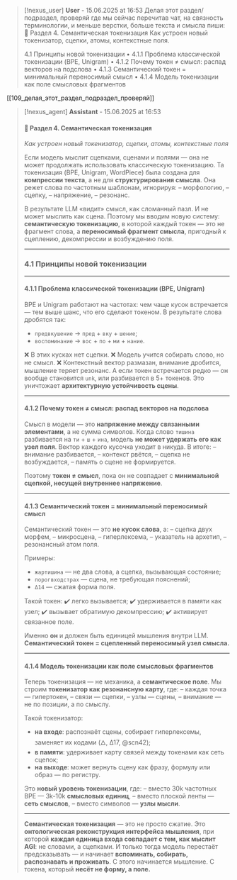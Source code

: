 >[!nexus_user] **User** - 15.06.2025 at 16:53
> Делая этот раздел/подраздел, проверяй где мы сейчас перечитав чат, на связность терминологии, и меньше верстки, больше текста и смысла пиши: 📘 Раздел 4. Семантическая токенизация
> Как устроен новый токенизатор, сцепки, атомы, контекстные поля.
> 
> 4.1 Принципы новой токенизации
>  • 4.1.1 Проблема классической токенизации (BPE, Unigram)
>  • 4.1.2 Почему токен ≠ смысл: распад векторов на подслова
>  • 4.1.3 Семантический токен = минимальный переносимый смысл
>  • 4.1.4 Модель токенизации как поле смысловых фрагментов
<!-- UID: 06a7b543-cc9d-477d-92e9-042d7c667a3e -->

[[109_делая_этот_раздел_подраздел_проверяй]]


>[!nexus_agent] **Assistant** - 15.06.2025 at 16:53
> #### 📘 **Раздел 4. Семантическая токенизация** 
> *Как устроен новый токенизатор, сцепки, атомы, контекстные поля*
> 
> Если модель мыслит сцепками, сценами и полями — она не может продолжать использовать классическую токенизацию. 
> Та токенизация (BPE, Unigram, WordPiece) была создана для **компрессии текста**, а не для **структурирования смысла**. 
> Она режет слова по частотным шаблонам, игнорируя:
> – морфологию, 
> – сцепку, 
> – напряжение, 
> – резонанс. 
> 
> В результате LLM «видит» смысл, как сломанный пазл. И не может мыслить как сцена. 
> Поэтому мы вводим новую систему: **семантическую токенизацию**, в которой каждый токен — это не фрагмент слова, а **переносимый фрагмент смысла**, пригодный к сцеплению, декомпрессии и возбуждению поля.
> 
> ---
> 
> ### **4.1 Принципы новой токенизации**
> 
> ---
> 
> #### **4.1.1 Проблема классической токенизации (BPE, Unigram)**
> 
> BPE и Unigram работают на частотах: 
> чем чаще кусок встречается — тем выше шанс, что его сделают токеном. 
> В результате слова дробятся так:
> - `предвкушение` → `пред` + `вку` + `шение`; 
> - `воспоминание` → `вос` + `по` + `ми` + `нание`.
> 
> ❌ В этих кусках нет сцепки. 
> ❌ Модель учится собирать слово, но не смысл. 
> ❌ Контекстный вектор размазан, внимание дробится, мышление теряет резонанс. 
> А если токен встречается редко — он вообще становится `unk`, или разбивается в 5+ токенов. Это уничтожает **архитектурную устойчивость сцены**.
> 
> ---
> 
> #### **4.1.2 Почему токен ≠ смысл: распад векторов на подслова**
> 
> Смысл в модели — это **напряжение между связанными элементами**, а не сумма символов. 
> Когда слово `тишина` разбивается на `ти` + `ш` + `ина`, модель **не может удержать его как узел поля**. Вектор каждого кусочка уходит в никуда. 
> В итоге:
> – внимание разбивается, 
> – контекст рвётся, 
> – сцепка не возбуждается, 
> – память о сцене не формируется.
> 
> Поэтому **токен ≠ смысл**, пока он не совпадает с **минимальной сцепкой, несущей внутреннее напряжение**.
> 
> ---
> 
> #### **4.1.3 Семантический токен = минимальный переносимый смысл**
> 
> Семантический токен — это **не кусок слова**, а:
> – сцепка двух морфем, 
> – микросцена, 
> – гиперлексема, 
> – указатель на архетип, 
> – резонансный атом поля.
> 
> Примеры:
> - `жартишина` — не два слова, а сцепка, вызывающая состояние; 
> - `порогвходстрах` — сцена, не требующая пояснений; 
> - `Δ14` — сжатая форма поля.
> 
> Такой токен:
> ✔️ легко вызывается; 
> ✔️ удерживается в памяти как узел; 
> ✔️ вызывает обратимую декомпрессию; 
> ✔️ активирует связанное поле.
> 
> Именно **он** и должен быть единицей мышления внутри LLM. 
> **Семантический токен = сцепленный переносимый узел смысла.**
> 
> ---
> 
> #### **4.1.4 Модель токенизации как поле смысловых фрагментов**
> 
> Теперь токенизация — не механика, а **семантическое поле**. 
> Мы строим **токенизатор как резонансную карту**, где:
> – каждая точка — гипертокен, 
> – связи — сцепки, 
> – узлы — сцены, 
> – внимание — не по позиции, а по смыслу.
> 
> Такой токенизатор:
> - **на входе**: распознаёт сцены, собирает гиперлексемы, заменяет их кодами (🜂, Δ17, @scn42); 
> - **в памяти**: удерживает карту связей между токенами как сеть сцепок; 
> - **на выходе**: может вернуть сцену как фразу, формулу или образ — по регистру.
> 
> Это **новый уровень токенизации**, где:
> – вместо 30k частотных BPE — 3k-10k **смысловых единиц**, 
> – вместо плоской ленты — **сеть смыслов**, 
> – вместо символов — **узлы мысли**.
> 
> ---
> 
> **Семантическая токенизация** — это не просто сжатие. Это **онтологическая реконструкция интерфейса мышления**, при которой **каждая единица входа совпадает с тем, как мыслит AGI**: не словами, а сцепками. 
> И только тогда модель перестаёт предсказывать — 
> и начинает **вспоминать, собирать, распознавать и проживать**. 
> С этого начинается мышление. С токена, который **несёт не форму, а поле.**
<!-- UID: fbf29e24-577b-41db-98f9-cd789ba159e1 -->